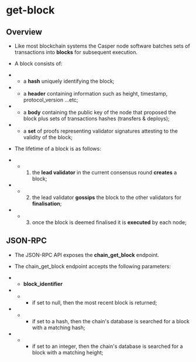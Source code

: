 # get-block

## Overview

- Like most blockchain systems the Casper node software batches sets of transactions into **blocks** for subsequent execution.  

- A block consists of: 

- - a **hash** uniquely identifying the block;

- - a **header** containing information such as height, timestamp, protocol_version ...etc;

- - a **body** containing the public key of the node that proposed the block plus sets of transactions hashes (transfers & deploys);

- - a **set** of proofs representing validator signatures attesting to the validity of the block; 

- The lifetime of a block is as follows:

- - 1. the **lead validator** in the current consensus round **creates** a block;

- - 2. the lead validator **gossips** the block to the other validators for **finalisation**;

- - 3. once the block is deemed finalised it is **executed** by each node;

## JSON-RPC

- The JSON-RPC API exposes the **chain_get_block** endpoint.

- The chain_get_block endpoint accepts the following parameters:

- - **block_identifier**

- - - if set to null, then the most recent block is returned;

- - - if set to a hash, then the chain's database is searched for a block with a matching hash;

- - - if set to an integer, then the chain's database is searched for a block with a matching height;

